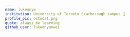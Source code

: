 ```yaml
---
name: lukeonyw 
institution: University of Toronto Scarborough campus 🚩 
profile_pic: octocat.png 
quote: always be learning
github_user: lukeonyunwei
---
```

